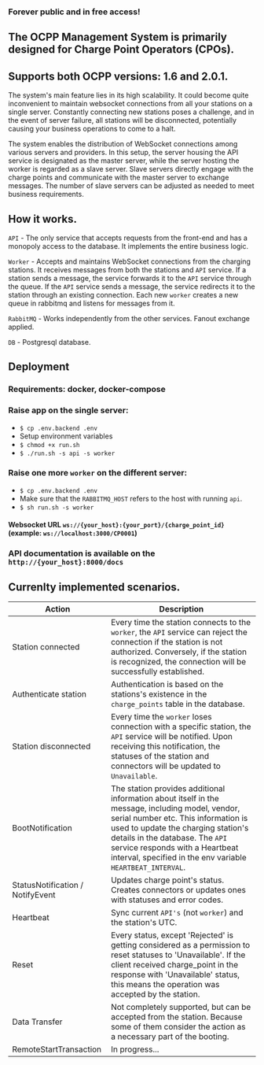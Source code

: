 ### Forever public and in free access!

The OCPP Management System is primarily designed for Charge Point Operators (CPOs).
----------
Supports both OCPP versions: 1.6 and 2.0.1.
----------

The system's main feature lies in its high scalability. It could become quite inconvenient to maintain websocket
connections from all your stations on a single server. Constantly connecting new stations poses a challenge,
and in the event of server failure, all stations will be disconnected,
potentially causing your business operations to come to a halt.

The system enables the distribution of WebSocket connections among various servers and providers. In this setup,
the server housing the API service is designated as the master server, while the server hosting the worker is
regarded as a slave server. Slave servers directly engage with the charge points and communicate with the
master server to exchange messages.
The number of slave servers can be adjusted as needed to meet business requirements.


How it works.
----------
`API` - The only service that accepts requests from the front-end and has a monopoly access
to the database. It implements the entire business logic.

`Worker` - Accepts and maintains WebSocket connections from the charging stations. It receives messages from both
the stations and `API` service. If a station sends a message, the service forwards it to the `API` service
through the queue. If the `API` service sends a message, the service redirects it to the station through an existing
connection. Each new `worker` creates a new queue in rabbitmq and listens for messages from it.

`RabbitMQ` - Works independently from the other services. Fanout exchange applied.

`DB` - Postgresql database.

Deployment
----------

### Requirements: docker, docker-compose

### Raise app on the single server:

- ```$ cp .env.backend .env```
- Setup environment variables
- ```$ chmod +x run.sh```
- ```$ ./run.sh -s api -s worker```

### Raise one more `worker` on the different server:

- ```$ cp .env.backend .env```
- Make sure that the `RABBITMQ_HOST` refers to the host with running `api`.
- ```$ sh run.sh -s worker```

#### Websocket URL `ws://{your_host}:{your_port}/{charge_point_id}` (example: `ws://localhost:3000/CP0001`)

### API documentation is available on the `http://{your_host}:8000/docs`

Currenlty implemented scenarios.
--------

| Action                           | Description                                                                                                                                                                                                                                                                                                      |
|----------------------------------|------------------------------------------------------------------------------------------------------------------------------------------------------------------------------------------------------------------------------------------------------------------------------------------------------------------|
| Station connected                | Every time the station connects to the `worker`, the `API` service can reject the connection if the station is not authorized. Conversely, if the station is recognized, the connection will be successfully established.                                                                                        |
| Authenticate station             | Authentication is based on the stations's existence in the `charge_points` table in the database.                                                                                                                                                                                                                |
| Station disconnected             | Every time the `worker` loses connection with a specific station, the `API` service will be notified. Upon receiving this notification, the statuses of the station and connectors will be updated to `Unavailable`.                                                                                             |
| BootNotification                 | The station provides additional information about itself in the message, including model, vendor, serial number etc. This information is used to update the charging station's details in the database. The `API` service responds with a Heartbeat interval, specified in the env variable `HEARTBEAT_INTERVAL`. |
| StatusNotification / NotifyEvent | Updates charge point's status. Creates connectors or updates ones with statuses and error codes.                                                                                                                                                                                                                 |
| Heartbeat                        | Sync current `API's` (not `worker`) and the station's UTC.                                                                                                                                                                                                                                                       |    
| Reset                            | Every status, except 'Rejected' is getting considered as a permission to reset statuses to 'Unavailable'. If the client received charge_point in the response with 'Unavailable' status, this means the operation was accepted by the station.                                                                   |  
| Data Transfer                    | Not completely supported, but can be accepted from the station. Because some of them consider the action as a necessary part of the booting.                                                                                                                                                                     |
| RemoteStartTransaction| In progress... |


